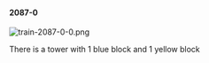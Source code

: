 #### 2087-0
![train-2087-0-0.png](https://github.com/lil-lab/nlvr/raw/master/nlvr/train/images/73/train-2087-0-0.png "train-2087-0-0.png")

There is a tower with 1 blue block and 1 yellow block